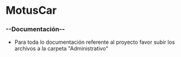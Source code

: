 # MotusCar



### --Documentación-- 

- Para toda lo documentación referente al proyecto favor subir los archivos a la carpeta "Administrativo"

